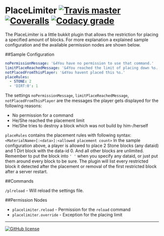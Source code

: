 # PlaceLimiter [![Travis master](https://img.shields.io/travis/Poeschl/PlaceLimiter/master.svg?maxAge=3600)](https://travis-ci.org/Poeschl/PlaceLimiter) [![Coveralls](https://img.shields.io/coveralls/Poeschl/PlaceLimiter/master.svg?maxAge=3600)](https://coveralls.io/github/Poeschl/PlaceLimiter?branch=master) [![Codacy grade](https://img.shields.io/codacy/grade/ca84deb8060d4fdb906cdcf415bb268a/master.svg?maxAge=3600)](https://www.codacy.com/app/poeschl/PlaceLimiter/dashboard)
The PlaceLimiter is a little bukkit plugin that allows the restriction for placing a specified amount of blocks.
For more explanation a explained sample configuration and the available permission nodes are shown below.

##Sample Configuration

```yml
noPermissionMessage: '&4You have no permission to use that command.'
limitPlaceReachedMessage: '&4You reached the limit of placing down %s.'
notPlacedFromThisPlayer: '&4You havent placed this %s.'
placeRules:
  - STONE: 2
  - 'DIRT:0': 1
```

The settings ``noPermissionMessage``, ``limitPlaceReachedMessage``, ``notPlacedFromThisPlayer`` are the messages the player gets displayed for the following reasons:
+ No permission for a command
+ He/She reached the placement limit
+ He/She tries to destroy a block which was not build by him-/herself

``placeRules`` contains the placement rules with following syntax: ``<MaterialName>[:<data>]:<allowed placement count>``
In the sample configuration above, a player is allowed to place 2 Stone blocks (any dataid) and 1 Dirt block with the data-id 0. And all other blocks are unlimited.
Remember to put the block into ``' '`` when you specify any dataid, or just put them around every block to be sure. The plugin will list every restricted block it detected after the placement or removal of the first restricted block after a server restart.

##Commands

``/plreload`` - Will reload the settings file.

##Permission Nodes

+ ``placelimiter.reload`` - Permission for the ``reload`` command
+ ``placelimiter.override`` - Exception for the placing limit

---

[![GitHub license](https://img.shields.io/badge/license-GPL3-blue.svg)](https://raw.githubusercontent.com/Poeschl/PlaceLimiter/master/LICENSE)